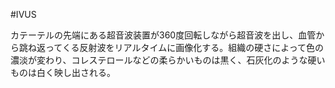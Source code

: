 #IVUS 

カテーテルの先端にある超音波装置が360度回転しながら超音波を出し、血管から跳ね返ってくる反射波をリアルタイムに画像化する。組織の硬さによって色の濃淡が変わり、コレステロールなどの柔らかいものは黒く、石灰化のような硬いものは白く映し出される。
